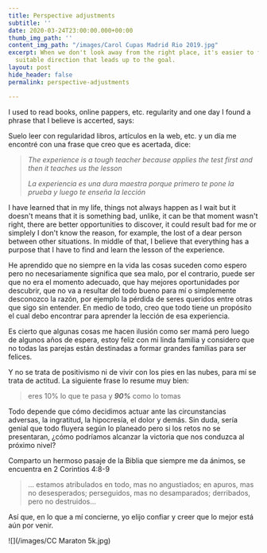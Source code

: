 ```yaml
---
title: Perspective adjustments
subtitle: ''
date: 2020-03-24T23:00:00.000+00:00
thumb_img_path: ''
content_img_path: "/images/Carol Cupas Madrid Rio 2019.jpg"
excerpt: When we don't look away from the right place, it's easier to focus on the
  suitable direction that leads up to the goal.
layout: post
hide_header: false
permalink: perspective-adjustments

---
```

I used to read books, online pappers, etc. regularity and one day I found a phrase that I believe is accerted, says: 

Suelo leer con regularidad libros, artículos en la web, etc. y un día me encontré con una frase que creo que es acertada, dice:

> _The experience is a tough teacher because applies the test first and then it teaches us the lesson_
>
> _La experiencia es una dura maestra porque primero te pone la prueba y luego te enseña la lección_

I have learned that in my life, things not always happen as I wait but it doesn't means that it is something bad, unlike, it can be that moment wasn't right, there are better opportunities to discover, it could result bad for me or simplely I don't know the reason, for example, the lost of a dear person between other situations. In middle of that, I believe that everything has a purpose that I have to find and learn the lesson of the experience.

He aprendido que no siempre en la vida las cosas suceden como espero pero no necesariamente significa que sea malo, por el contrario, puede ser que no era el momento adecuado, que hay mejores oportunidades por descubrir, que no va a resultar del todo bueno para mí o simplemente desconozco la razón, por ejemplo la pérdida de seres queridos entre otras que sigo sin entender. En medio de todo, creo que todo tiene un propósito el cual debo encontrar para aprender la lección de esa experiencia.

Es cierto que algunas cosas me hacen ilusión como ser mamá pero luego de algunos años de espera, estoy feliz con mi linda familia y considero que no todas las parejas están destinadas a formar grandes familias para ser felices.

Y no se trata de positivismo ni de vivir con los pies en las nubes, para mí se trata de actitud. La siguiente frase lo resume muy bien:

> eres 10% lo que te pasa y **_90%_** como lo tomas

Todo depende que cómo decidimos actuar ante las circunstancias adversas, la ingratitud, la hipocresía, el dolor y demás. Sin duda, sería genial que todo fluyera según lo planeado pero si los retos no se presentaran, ¿cómo podríamos alcanzar la victoria que nos conduzca al próximo nivel?

Comparto un hermoso pasaje de la Biblia que siempre me da ánimos, se encuentra en 2 Corintios 4:8-9

> ... estamos atribulados en todo, mas no angustiados; en apuros, mas no desesperados; perseguidos, mas no desamparados; derribados, pero no destruidos...

Así que, en lo que a mí concierne, yo elijo confiar y creer que lo mejor está aún por venir.

![](/images/CC Maraton 5k.jpg)
